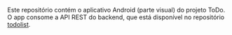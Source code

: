 Este repositório contém o aplicativo Android (parte visual) do projeto ToDo.  
O app consome a API REST do backend, que está disponível no repositório [todolist](https://github.com/joaovisouza/to-do-list).
